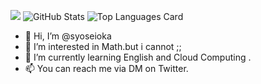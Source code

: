 
![](https://github-profile-summary-cards.vercel.app/api/cards/profile-details?username=syoseioka&theme=vue)
![GitHub Stats](https://github-readme-stats.vercel.app/api?username=syoseioka&show_icons=true)
![Top Languages Card](https://github-readme-stats.vercel.app/api/top-langs/?username=syoseioka)

- 👋 Hi, I’m @syoseioka
- 👀 I’m interested in Math.but i cannot ;;
- 🌱 I’m currently learning English and Cloud Computing . 
- 📫 You can reach me via DM on Twitter.

<!---
syoseioka/syoseioka is a ✨ special ✨ repository because its `README.md` (this file) appears on your GitHub profile.
You can click the Preview link to take a look at your changes.
--->
